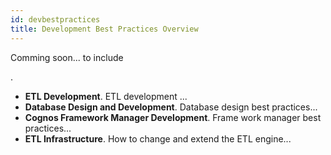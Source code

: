 ```yaml
---
id: devbestpractices
title: Development Best Practices Overview
---
```

Comming soon... to include

.

* **ETL Development**.  ETL development ...
* **Database Design and Development**.  Database design best practices...
* **Cognos Framework Manager Development**.  Frame work manager best practices...
* **ETL Infrastructure**.  How to change and extend the ETL engine...
